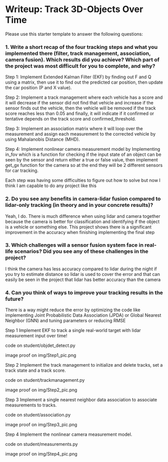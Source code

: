 # Writeup: Track 3D-Objects Over Time

Please use this starter template to answer the following questions:

### 1. Write a short recap of the four tracking steps and what you implemented there (filter, track management, association, camera fusion). Which results did you achieve? Which part of the project was most difficult for you to complete, and why?

Step 1: Implement Extended Kalman Filter (EKF) by finding out F and Q using a matrix, then use it to find out the predicted car position, then update the car position (P and X value).

Step 2: Implement a track management where each vehicle has a score and it will decrease if the sensor did not find that vehicle and increase if the sensor finds out the vehicle, then the vehicle will be removed if the track score reaches less than 0.05 and finally, it will indicate if it confirmed or tentative depends on the track score and confirmed_threshold.

Step 3: Implement an association matrix where it will loop over the measurement and assign each measurement to the corrected vehicle by using  Mahalanobis Distance (MHD).

Step 4: Implement nonlinear camera measurement model by Implementing in_fov which is a function for checking if the input state of an object can be seen by the sensor and return either a true or false value, then implement get_gx function for the camera so at the end they will be 2 different sensors for car tracking.

Each step was having some difficulties to figure out how to solve but now I think I am capable to do any project like this  


### 2. Do you see any benefits in camera-lidar fusion compared to lidar-only tracking (in theory and in your concrete results)? 
Yeah, I do. There is much difference when using lidar and camera together because the camera is better for classification and identifying if the object is a vehicle or something else. This project shows there is a significant improvement in the accuracy when finishing implementing the final step


### 3. Which challenges will a sensor fusion system face in real-life scenarios? Did you see any of these challenges in the project?
I think the camera has less accuracy compared to lidar during the night if you try to estimate distance so lidar is used to cover the error and that can easily be seen in the project that lidar has better accuracy than the camera


### 4. Can you think of ways to improve your tracking results in the future?
There is a way might reduce the error by optimizing the code like implementing Joint Probabilistic Data Association (JPDA) or Global Nearest Neighbor (GNN) and tuning parameters or reducing RMSE



Step 1 Implement EKF to track a single real-world target with lidar measurement input over time!

code on 
student/objdet_detect.py

image proof on
img/Step1_pic.png


Step 2 Implement the track management to initialize and delete tracks, set a track state and a track score.

code on 
student/trackmanagement.py

image proof on
img/Step2_pic.png

Step 3 Implement a single nearest neighbor data association to associate measurements to tracks.

code on 
student/association.py

image proof on
img/Step3_pic.png


Step 4 Implement the nonlinear camera measurement model.

code on 
student/measurements.py

image proof on
img/Step4_pic.png

